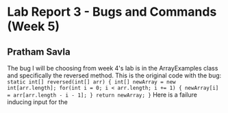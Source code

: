 # Lab Report 3 - Bugs and Commands (Week 5)
## Pratham Savla

The bug I will be choosing from week 4's lab is in the ArrayExamples class and specifically the reversed method.
This is the original code with the bug:
`
static int[] reversed(int[] arr) {
    int[] newArray = new int[arr.length];
    for(int i = 0; i < arr.length; i += 1) {
      newArray[i] = arr[arr.length - i - 1];
    }
    return newArray;
  }
`
Here is a failure inducing input for the 
